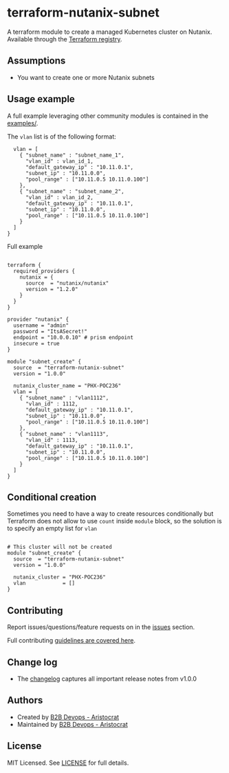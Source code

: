 # terraform-nutanix-subnet

A terraform module to create a managed Kubernetes cluster on Nutanix. Available
through the [Terraform registry](https://registry.terraform.io/modules/terraform-nutanix-karbon).

## Assumptions

* You want to create one or more Nutanix subnets

## Usage example

A full example leveraging other community modules is contained in the [examples/](https://github.com/Aristocrat-B2B/terraform-nutanix-subnet/tree/master/examples/).

The `vlan` list is of the following format:

```hcl
  vlan = [
    { "subnet_name" : "subnet_name_1",
      "vlan_id" : vlan_id_1,
      "default_gateway_ip" : "10.11.0.1",
      "subnet_ip" : "10.11.0.0",
      "pool_range" : ["10.11.0.5 10.11.0.100"]
    },
    { "subnet_name" : "subnet_name_2",
      "vlan_id" : vlan_id_2,
      "default_gateway_ip" : "10.11.0.1",
      "subnet_ip" : "10.11.0.0",
      "pool_range" : ["10.11.0.5 10.11.0.100"]
    }
  ]
}
```

Full example

```hcl

terraform {
  required_providers {
    nutanix = {
      source  = "nutanix/nutanix"
      version = "1.2.0"
    }
  }
}

provider "nutanix" {
  username = "admin"
  password = "ItsASecret!"
  endpoint = "10.0.0.10" # prism endpoint
  insecure = true
}

module "subnet_create" {
  source  = "terraform-nutanix-subnet"
  version = "1.0.0"

  nutanix_cluster_name = "PHX-POC236"
  vlan = [
    { "subnet_name" : "vlan1112",
      "vlan_id" : 1112,
      "default_gateway_ip" : "10.11.0.1",
      "subnet_ip" : "10.11.0.0",
      "pool_range" : ["10.11.0.5 10.11.0.100"]
    },
    { "subnet_name" : "vlan1113",
      "vlan_id" : 1113,
      "default_gateway_ip" : "10.11.0.1",
      "subnet_ip" : "10.11.0.0",
      "pool_range" : ["10.11.0.5 10.11.0.100"]
    }
  ]
}

```
## Conditional creation

Sometimes you need to have a way to create resources conditionally but Terraform does not allow to use `count` inside `module` block, so the solution is to specify an empty list for `vlan`


```hcl

# This cluster will not be created
module "subnet_create" {
  source  = "terraform-nutanix-subnet"
  version = "1.0.0"

  nutanix_cluster = "PHX-POC236"
  vlan            = []
}
```

## Contributing

Report issues/questions/feature requests on in the [issues](https://github.com/Aristocrat-B2B/terraform-nutanix-karbon/issues/new) section.

Full contributing [guidelines are covered here](https://github.com/Aristocrat-B2B/terraform-nutanix-karbon/blob/master/.github/CONTRIBUTING.md).

## Change log

- The [changelog](https://github.com/Aristocrat-B2B/terraform-nutanix-karbon/tree/master/CHANGELOG.md) captures all important release notes from v1.0.0

## Authors

- Created by [B2B Devops - Aristocrat](https://github.com/Aristocrat-B2B)
- Maintained by [B2B Devops - Aristocrat](https://github.com/Aristocrat-B2B)

## License

MIT Licensed. See [LICENSE](https://github.com/Aristocrat-B2B/terraform-nutanix-karbon/tree/master/LICENSE) for full details.
